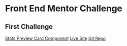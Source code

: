 # Front End Mentor Challenge

## First Challenge
[Stats Preview Card Component](https://www.frontendmentor.io/challenges/stats-preview-card-component-8JqbgoU62)
[Live Site](https://brandonpretelt.com/festatspreviewcard/index.html)
[Git Repo](https://github.com/brandonpretelt/fementor-challenges)
